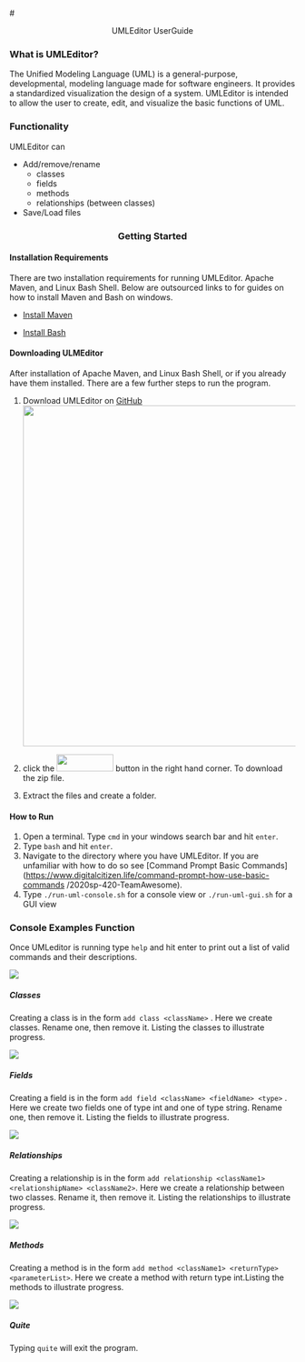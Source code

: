 
#<div align="center"> UMLEditor UserGuide </div>

### What is UMLEditor?

The Unified Modeling Language (UML) is a general-purpose, developmental, modeling language made for software engineers. It provides a standardized visualization the design of a system. UMLEditor is intended to allow the user to create, edit, and visualize the basic functions of UML.

### Functionality
UMLEditor can
* Add/remove/rename 
  * classes
  * fields
  * methods
  * relationships (between classes)
* Save/Load files 

### <div align="center"> Getting Started </div>

#### Installation Requirements
There are two installation requirements for running UMLEditor. Apache Maven, and Linux Bash Shell. Below are outsourced links to for guides on how to install Maven and Bash on windows.
 
* [Install Maven](https://mkyong.com/maven/how-to-install-maven-in-windows/)  

* [Install Bash](https://itsfoss.com/install-bash-on-windows/)  

#### Downloading ULMEditor

After installation of Apache Maven, and Linux Bash Shell, or if you already have them installed. There are a few further steps to run the program. 

1. Download UMLEditor on [GitHub](https://github.com/mucsci-students/2020sp-420-TeamAwesome) <img src="file:///C:/Users/benba/Pictures/UMLEditor%20images/Download.PNG" width="1000" height="600">

2. click the <img src="file:///C:/Users/benba/Pictures/UMLEditor%20images/Capture.PNG" width="100" height="30"> button in the right hand corner.  To download the zip file.   

3. Extract the files and create a folder. 


#### How to Run
1. Open a terminal. Type `cmd` in your windows search bar and hit `enter`. 
3. Type `bash` and hit `enter`.
4. Navigate to the directory where you have UMLEditor. If you are unfamiliar with how to do so see [Command Prompt Basic Commands](https://www.digitalcitizen.life/command-prompt-how-use-basic-commands /2020sp-420-TeamAwesome).
5. Type `./run-uml-console.sh` for a console view or `./run-uml-gui.sh` for a GUI view

### Console Examples Function 
Once UMLeditor is running type `help` and hit enter to print out a list of valid commands and their descriptions.

<img src="file:///C:/Users/benba/Pictures/UMLEditor%20images/help,%20console.PNG">

##### Classes 

Creating a class is in the form `add class <className>` . Here we create classes. Rename one, then remove it. Listing the classes to illustrate progress.

<img src="  .PNG"> <!-- class console--> 

##### Fields

Creating a field is in the form `add field <className> <fieldName> <type>` . Here we create two fields one of type int and one of type string. Rename one, then remove it. Listing the fields to illustrate progress.

<img src="  .PNG"> <!-- field console--> 

##### Relationships

Creating a relationship is in the form `add relationship <className1> <relationshipName> <className2>`. Here we create a relationship between two classes. Rename it, then remove it. Listing the relationships to illustrate progress.

<img src="  .PNG"> <!-- Relationship console-->

##### Methods

Creating a method is in the form `add method <className1> <returnType> <parameterList>`. Here we create a method with return type int.Listing the methods to illustrate progress.

<img src="  .PNG"> <!-- method console-->

##### Quite

Typing `quite` will exit the program.
 


 


